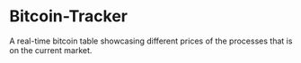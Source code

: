 # Bitcoin-Tracker
A real-time bitcoin table showcasing different prices of the processes that is on the current market.
